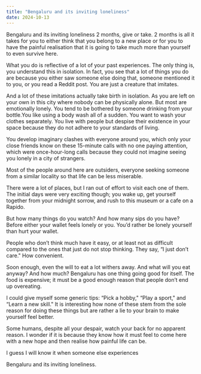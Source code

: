 ```yaml
---
title: "Bengaluru and its inviting loneliness"
date: 2024-10-13
---
```

Bengaluru and its inviting loneliness
2 months, give or take.
2 months is all it takes for you to either think that you belong to a new place or for you to have the painful realisation that it is going to take much more than yourself to even survive here.

What you do is reflective of a lot of your past experiences. The only thing is, you understand this in isolation. In fact, you see that a lot of things you do are because you either saw someone else doing that, someone mentioned it to you, or you read a Reddit post. You are just a creature that imitates.

And a lot of these imitations actually take birth in isolation. As you are left on your own in this city where nobody can be physically alone. But most are emotionally lonely. You tend to be bothered by someone drinking from your bottle.You like using a body wash all of a sudden. You want to wash your clothes separately. You live with people but despise their existence in your space because they do not adhere to your standards of living. 

You develop imaginary clashes with everyone around you, which only your close friends know on these 15-minute calls with no one paying attention, which were once-hour-long calls because they could not imagine seeing you lonely in a city of strangers.

Most of the people around here are outsiders, everyone seeking someone from a similar locality so that life can be less miserable.

There were a lot of places, but I ran out of effort to visit each one of them. The initial days were very exciting though; you wake up, get yourself together from your midnight sorrow, and rush to this museum or a cafe on a Rapido.

But how many things do you watch? And how many sips do you have? Before either your wallet feels lonely or you. You’d rather be lonely yourself than hurt your wallet.

People who don’t think much have it easy, or at least not as difficult compared to the ones that just do not stop thinking. They say, “I just don’t care." How convenient.

Soon enough, even the will to eat a lot withers away. And what will you eat anyway? And how much? Bengaluru has one thing going good for itself. The food is expensive; it must be a good enough reason that people don’t end up overeating.

I could give myself some generic tips: “Pick a hobby,"  “Play a sport," and “Learn a new skill." It is interesting how none of these stem from the sole reason for doing these things but are rather a lie to your brain to make yourself feel better.

Some humans, despite all your despair, watch your back for no apparent reason. I wonder if it is because they know how it must feel to come here with a new hope and then realise how painful life can be.

I guess I will know it when someone else experiences

Bengaluru and its inviting loneliness.

